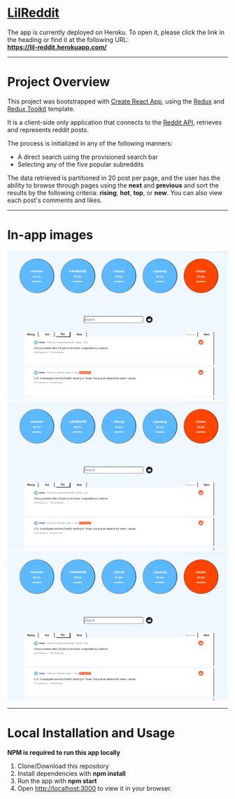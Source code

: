 # [LilReddit](https://lil-reddit.herokuapp.com/)

The app is currently deployed on Heroku. To open it, please click the link in the heading or find it at the following URL:  
**https://lil-reddit.herokuapp.com/**

***

# Project Overview

This project was bootstrapped with [Create React App](https://github.com/facebook/create-react-app), using the [Redux](https://redux.js.org/) and [Redux Toolkit](https://redux-toolkit.js.org/) template.

It is a client-side only application that connects to the [Reddit API](https://www.reddit.com/dev/api/), retrieves and represents reddit posts.

The process is initialized in any of the following manners:
- A direct search using the provisioned search bar
- Selecting any of the five popular subreddits

The data retrieved is partitioned in 20 post per page, and the user has the ability to browse through pages using the **next** and **previous** and sort the results by the following criteria: **rising**, **hot**, **top**, or **new**. You can also view each post's comments and likes.

***

# In-app images
![Dashboard1](./public/Exhibition1.png)
![Dashboard2 Subreddits to side](./public/Exhibition1.png)
![Dashboard3 Smaller screen, expanded comments](./public/Exhibition1.png)

*** 

# Local Installation and Usage

**NPM is required to run this app locally**

1. Clone/Download this repository
2. Install dependencies with **npm install**
3. Run the app with **npm start**
4. Open [http://localhost:3000](http://localhost:3000) to view it in your browser.
